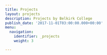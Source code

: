 ```yaml
---
title: Projects
layout: projects
description: Projects by Belkirk College
publish_date: '2017-11-01T03:00:00.000+00:00'
menu:
  navigation:
    identifier: _projects
    weight: 3

---
```

